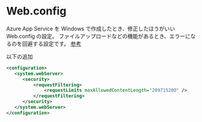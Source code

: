 # Web.config

Azure App Service を Windows で作成したとき、修正したほうがいい Web.config の設定。
ファイルアップロードなどの機能があるとき、エラーになるのを回避する設定です。
[参考](http://once-and-only.com/%E6%9C%AA%E5%88%86%E9%A1%9E/asp-net%E3%81%A7413-request-entity-too-large-c/)

以下の追加

```xml
<configuration>
   <system.webServer>
      <security>
          <requestFiltering>
              <requestLimits maxAllowedContentLength="209715200" />
          </requestFiltering>
      </security>
   </system.webServer>
</configuration>
```
